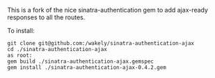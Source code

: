 This is a fork of the nice sinatra-authentication gem to add ajax-ready responses to all the routes.

To install:
```
git clone git@github.com:/wakely/sinatra-authentication-ajax
cd ./sinatra-authentication-ajax
as root:
gem build ./sinatra-authentication-ajax.gemspec
gem install ./sinatra-authentication-ajax-0.4.2.gem
```

